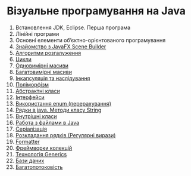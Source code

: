 # Візуальне програмування на Java

1. Встановлення JDK, Eclipse. Перша програма
2. Лінійні програми
3. Основні елементи об’єктно-орієнтованого програмування
4. [Знайомство з JavaFX Scene Builder](chapter04.md)
5. [Алгоритми розгалуження](chapter05.md)
6. [Цикли](chapter06.md)
7. [Одновимірні масиви](chapter07.md)
8. [Багатовимірні масиви](chapter08.md)
9. [Інкапсуляція та наслідування](chapter09.md)
10. [Поліморфізм](chapter10.md)
11. [Абстрактні класи](chapter11.md)
12. [Інтерфейси](chapter12.md)
13. [Використання enum (перерахування)](chapter13.md)
14. [Рядки в java. Методи класу String](chapter14.md)
15. [Внутрішні класи](chapter15.md)
16. [Работа з файлами в Java](chapter16.md)
17. [Серіалізація](chapter17.md)
18. [Розкладання рядків (Регулярні вирази)](chapter18.md)
19. [Formatter](chapter19.md)
20. [Фреймворки колекцій](chapter20.md)
21. [Технологія Generics](chapter21.md)
22. [Бази даних](chapter22.md)
23. [Багатопотоковість](chapter23.md)
